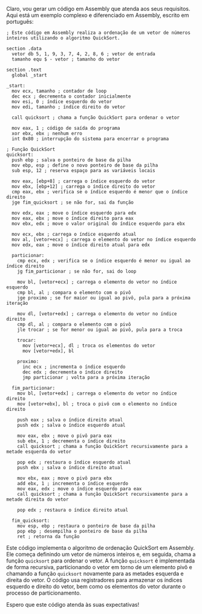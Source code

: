 Claro, vou gerar um código em Assembly que atenda aos seus requisitos. Aqui está um exemplo complexo e diferenciado em Assembly, escrito em português:

```
; Este código em Assembly realiza a ordenação de um vetor de números inteiros utilizando o algoritmo QuickSort.

section .data
  vetor db 5, 1, 9, 3, 7, 4, 2, 8, 6 ; vetor de entrada
  tamanho equ $ - vetor ; tamanho do vetor

section .text
  global _start

_start:
  mov ecx, tamanho ; contador de loop
  dec ecx ; decrementa o contador inicialmente
  mov esi, 0 ; índice esquerdo do vetor
  mov edi, tamanho ; índice direito do vetor

  call quicksort ; chama a função QuickSort para ordenar o vetor

  mov eax, 1 ; código de saída do programa
  xor ebx, ebx ; nenhum erro
  int 0x80 ; interrupção do sistema para encerrar o programa

; Função QuickSort
quicksort:
  push ebp ; salva o ponteiro de base da pilha
  mov ebp, esp ; define o novo ponteiro de base da pilha
  sub esp, 12 ; reserva espaço para as variáveis locais

  mov eax, [ebp+8] ; carrega o índice esquerdo do vetor
  mov ebx, [ebp+12] ; carrega o índice direito do vetor
  cmp eax, ebx ; verifica se o índice esquerdo é menor que o índice direito
  jge fim_quicksort ; se não for, sai da função

  mov edx, eax ; move o índice esquerdo para edx
  mov eax, ebx ; move o índice direito para eax
  mov ebx, edx ; move o valor original do índice esquerdo para ebx

  mov ecx, ebx ; carrega o índice esquerdo atual
  mov al, [vetor+ecx] ; carrega o elemento do vetor no índice esquerdo
  mov edx, eax ; move o índice direito atual para edx

  particionar:
    cmp ecx, edx ; verifica se o índice esquerdo é menor ou igual ao índice direito
    jg fim_particionar ; se não for, sai do loop

    mov bl, [vetor+ecx] ; carrega o elemento do vetor no índice esquerdo
    cmp bl, al ; compara o elemento com o pivô
    jge proximo ; se for maior ou igual ao pivô, pula para a próxima iteração

    mov dl, [vetor+edx] ; carrega o elemento do vetor no índice direito
    cmp dl, al ; compara o elemento com o pivô
    jle trocar ; se for menor ou igual ao pivô, pula para a troca

    trocar:
      mov [vetor+ecx], dl ; troca os elementos do vetor
      mov [vetor+edx], bl

    proximo:
      inc ecx ; incrementa o índice esquerdo
      dec edx ; decrementa o índice direito
      jmp particionar ; volta para a próxima iteração

  fim_particionar:
    mov bl, [vetor+edx] ; carrega o elemento do vetor no índice direito
    mov [vetor+ebx], bl ; troca o pivô com o elemento no índice direito

    push eax ; salva o índice direito atual
    push edx ; salva o índice esquerdo atual

    mov eax, ebx ; move o pivô para eax
    sub ebx, 1 ; decrementa o índice direito
    call quicksort ; chama a função QuickSort recursivamente para a metade esquerda do vetor

    pop edx ; restaura o índice esquerdo atual
    push ebx ; salva o índice direito atual

    mov ebx, eax ; move o pivô para ebx
    add ebx, 1 ; incrementa o índice esquerdo
    mov eax, edx ; move o índice esquerdo para eax
    call quicksort ; chama a função QuickSort recursivamente para a metade direita do vetor

    pop edx ; restaura o índice direito atual

  fim_quicksort:
    mov esp, ebp ; restaura o ponteiro de base da pilha
    pop ebp ; desempilha o ponteiro de base da pilha
    ret ; retorna da função
```

Este código implementa o algoritmo de ordenação QuickSort em Assembly. Ele começa definindo um vetor de números inteiros e, em seguida, chama a função `quicksort` para ordenar o vetor. A função `quicksort` é implementada de forma recursiva, particionando o vetor em torno de um elemento pivô e chamando a função `quicksort` novamente para as metades esquerda e direita do vetor. O código usa registradores para armazenar os índices esquerdo e direito do vetor, bem como os elementos do vetor durante o processo de particionamento.

Espero que este código atenda às suas expectativas!
